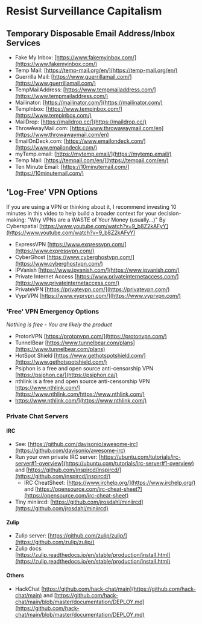 # Resist Surveillance Capitalism


## Temporary Disposable Email Address/Inbox Services  
 * Fake My Inbox: [https://www.fakemyinbox.com/](https://www.fakemyinbox.com/)  
 * Temp Mail: [https://temp-mail.org/en/](https://temp-mail.org/en/)  
 * Guerrilla Mail: [https://www.guerrillamail.com/](https://www.guerrillamail.com/)  
 * TempMailAddress: [https://www.tempmailaddress.com/](https://www.tempmailaddress.com/)  
 * Mailinator: [https://mailinator.com/](https://mailinator.com/)  
 * TempInbox: [https://www.tempinbox.com/](https://www.tempinbox.com/)  
 * MailDrop: [https://maildrop.cc/](https://maildrop.cc/)  
 * ThrowAwayMail.com: [https://www.throwawaymail.com/en](https://www.throwawaymail.com/en)  
 * EmailOnDeck.com: [https://www.emailondeck.com/](https://www.emailondeck.com/)  
 * myTemp.email: [https://mytemp.email/](https://mytemp.email/)  
 * Temp Mail: [https://tempail.com/en/](https://tempail.com/en/)  
 * Ten Minute Email: [https://10minutemail.com/](https://10minutemail.com/)  

## 'Log-Free' VPN Options
If you are using a VPN or thinking about it, I recommend investing 10 minutes in this video to help build a broader context for your decision-making: "Why VPNs are a WASTE of Your Money (usually…)" By Cyberspatial [https://www.youtube.com/watch?v=9_b8Z2kAFyY](https://www.youtube.com/watch?v=9_b8Z2kAFyY)   
 * ExpressVPN [https://www.expressvpn.com/](https://www.expressvpn.com/)  
 * CyberGhost [https://www.cyberghostvpn.com/](https://www.cyberghostvpn.com/)  
 * IPVanish [https://www.ipvanish.com/](https://www.ipvanish.com/)  
 * Private Internet Access [https://www.privateinternetaccess.com/](https://www.privateinternetaccess.com/)  
 * PrivateVPN [https://privatevpn.com/](https://privatevpn.com/)  
 * VyprVPN [https://www.vyprvpn.com/](https://www.vyprvpn.com/)  
### 'Free' VPN Emergency Options  
*Nothing is free - You are likely the product*  
 * ProtonVPN [https://protonvpn.com/](https://protonvpn.com/)  
 * TunnelBear [https://www.tunnelbear.com/plans](https://www.tunnelbear.com/plans)  
 * HotSpot Shield [https://www.gethotspotshield.com/](https://www.gethotspotshield.com/)  
 * Psiphon is a free and open source anti-censorship VPN [https://psiphon.ca/](https://psiphon.ca/)  
 * nthlink is a free and open source anti-censorship VPN https://www.nthlink.com/](https://www.nthlink.com/https://www.nthlink.com/)
 * https://www.nthlink.com/](https://www.nthlink.com/)  


### Private Chat Servers  
#### IRC  
* See: [https://github.com/davisonio/awesome-irc](https://github.com/davisonio/awesome-irc)  
* Run your own private IRC server: [https://ubuntu.com/tutorials/irc-server#1-overview](https://ubuntu.com/tutorials/irc-server#1-overview)  and  [https://github.com/inspircd/inspircd/](https://github.com/inspircd/inspircd/)  
  * IRC CheatSheet: [https://www.irchelp.org/](https://www.irchelp.org/)  and  [https://opensource.com/irc-cheat-sheet?](https://opensource.com/irc-cheat-sheet)  
* Tiny miniircd: [https://github.com/jrosdahl/miniircd](https://github.com/jrosdahl/miniircd)  
#### Zulip  
* Zulip server: [https://github.com/zulip/zulip/](https://github.com/zulip/zulip/)  
* Zulip docs: [https://zulip.readthedocs.io/en/stable/production/install.html](https://zulip.readthedocs.io/en/stable/production/install.html)  
#### Others
* HackChat [https://github.com/hack-chat/main](https://github.com/hack-chat/main)  and  [https://github.com/hack-chat/main/blob/master/documentation/DEPLOY.md](https://github.com/hack-chat/main/blob/master/documentation/DEPLOY.md)  


